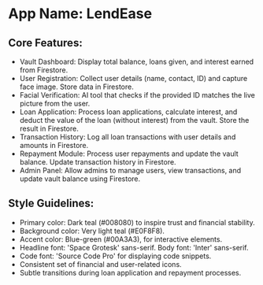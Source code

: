 # **App Name**: LendEase

## Core Features:

- Vault Dashboard: Display total balance, loans given, and interest earned from Firestore.
- User Registration: Collect user details (name, contact, ID) and capture face image. Store data in Firestore.
- Facial Verification: AI tool that checks if the provided ID matches the live picture from the user.
- Loan Application: Process loan applications, calculate interest, and deduct the value of the loan (without interest) from the vault. Store the result in Firestore.
- Transaction History: Log all loan transactions with user details and amounts in Firestore.
- Repayment Module: Process user repayments and update the vault balance. Update transaction history in Firestore.
- Admin Panel: Allow admins to manage users, view transactions, and update vault balance using Firestore.

## Style Guidelines:

- Primary color: Dark teal (#008080) to inspire trust and financial stability.
- Background color: Very light teal (#E0F8F8).
- Accent color: Blue-green (#00A3A3), for interactive elements.
- Headline font: 'Space Grotesk' sans-serif. Body font: 'Inter' sans-serif.
- Code font: 'Source Code Pro' for displaying code snippets.
- Consistent set of financial and user-related icons.
- Subtle transitions during loan application and repayment processes.
